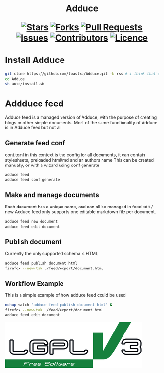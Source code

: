 <h1 align="center">
  Adduce
  
  [![Stars](https://img.shields.io/github/stars/DeclanChidlow/Adduce?style=flat-square&logoColor=white)](https://github.com/DeclanChidlow/Adduce/stargazers)
  [![Forks](https://img.shields.io/github/forks/DeclanChidlow/Adduce?style=flat-square&logoColor=white)](https://github.com/DeclanChidlow/Adduce/network/members)
  [![Pull Requests](https://img.shields.io/github/issues-pr/DeclanChidlow/Adduce?style=flat-square&logoColor=white)](https://github.com/DeclanChidlow/Adduce/pulls)
  [![Issues](https://img.shields.io/github/issues/DeclanChidlow/Adduce?style=flat-square&logoColor=white)](https://github.com/DeclanChidlow/Adduce/issues)
  [![Contributors](https://img.shields.io/github/contributors/DeclanChidlow/Adduce?style=flat-square&logoColor=white)](https://github.com/DeclanChidlow/Adduce/graphs/contributors)
  [![Licence](https://img.shields.io/github/license/DeclanChidlow/Adduce?style=flat-square&logoColor=white)](https://github.com/DeclanChidlow/Adduce/blob/main/LICENCE)
</h1>

# Install Adduce
```bash
git clone https://github.com/toastxc/Adduce.git -b rss # i think that's how branches work? you need the rss branch
cd Adduce
sh auto/install.sh
```

# Addduce feed
Adduce feed is a managed version of Adduce, with the purpose of creating blogs or other simple documents. Most of the same functionality of Adduce is in Adduce feed but not all

## Generate feed conf
cont.toml in this context is the config for all documents, it can contain stylesheets, preloaded html/md and an authors name
This can be created manually, or with a wizard using conf generate
```bash
adduce feed
adduce feed conf generate
```

## Make and manage documents
Each document has a unique name, and can all be managed in feed edit / new
Adduce feed only supports one editable markdown file per document.
```bash
adduce feed new document
adduce feed edit document
```

## Publish document
Currently the only supported schema is HTML
```bash
adduce feed publish document html
firefox --new-tab ./feed/export/document.html
```

## Workflow Example
This is a simple example of how adduce feed could be used
```bash
nohup watch "adduce feed publish document html" &
firefox --new-tab ./feed/export/document.html
adduce feed edit document
```

![LGPLv3 Badge](/README_RESOURCES/LGPLv3%20Logo.svg)
